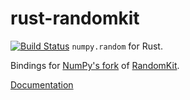 rust-randomkit
==============

[![Build Status](https://travis-ci.org/stygstra/rust-randomkit.svg?branch=master)](https://travis-ci.org/stygstra/rust-randomkit)
`numpy.random` for Rust.

Bindings for [NumPy's fork](https://github.com/numpy/numpy/tree/master/numpy/random/mtrand)
of [RandomKit](http://js2007.free.fr/code/index.html#RandomKit).

[Documentation](https://stygstra.github.io/rust-randomkit/)
